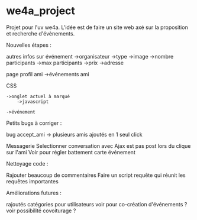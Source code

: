 # we4a_project

Projet pour l'uv we4a. L'idée est de faire un site web axé sur la proposition et recherche d'évènements.



Nouvelles étapes :



autres infos sur événement
    ->organisateur
    ->type
    ->image
    ->nombre participants
    ->max participants
    ->prix
    ->adresse

page profil ami
    ->événements ami


CSS 
    
    ->onglet actuel à marqué
        ->javascript
    
    ->événement


Petits bugs à corriger :

bug accept_ami -> plusieurs amis ajoutés en 1 seul click

Messagerie
Selectionner conversation avec Ajax est pas post lors du clique sur l'ami
Voir pour régler battement carte événement


Nettoyage code :

Rajouter beaucoup de commentaires
Faire un script requête qui réunit les requêtes importantes


Améliorations futures :

rajoutés catégories pour utilisateurs
voir pour co-création d'événements ?
voir possibilité covoiturage ?
